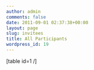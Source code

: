 ```yaml
---
author: admin
comments: false
date: 2011-09-01 02:37:38+00:00
layout: page
slug: invitees
title: All Participants
wordpress_id: 19
---
```


[table id=1 /]
